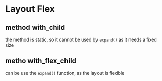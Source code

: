 # Layout Flex

## method with_child
the method is static, so it cannot be used by `expand()` as it needs a fixed size


## metho with_flex_child
can be use the `expand()` function, as the layout is flexible